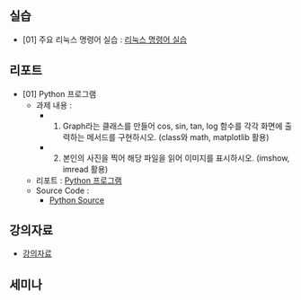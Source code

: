 ## 실습
- [01] 주요 리눅스 명령어 실습 : [리눅스 명령어 실습](https://github.com/dmlim-cb/industrial-AI-master/blob/master/projects/%EC%A7%80%EB%8A%A5%EB%A1%9C%EB%B4%87-%EC%8B%A4%EC%A0%9C/%EC%8B%A4%EC%8A%B5/(%EC%9E%84%EB%8F%99%EB%AF%BC)%20%EC%A3%BC%EC%9A%94%EB%A6%AC%EB%88%85%EC%8A%A4%EB%AA%85%EB%A0%B9%EC%96%B4%EC%8B%A4%EC%8A%B5.hwp)

## 리포트
- [01] Python 프로그램
  - 과제 내용 : 
    - 1. Graph라는 클래스를 만들어 cos, sin, tan, log 함수를 각각 화면에 출력하는 메서드를 구현하시오. (class와 math, matplotlib 활용)
    - 2. 본인의 사진을 찍어 해당 파일을 읽어 이미지를 표시하시오. (imshow, imread 활용)
  - 리포트 : [Python 프로그램](https://github.com/dmlim-cb/industrial-AI-master/tree/master/projects/%EC%A7%80%EB%8A%A5%EB%A1%9C%EB%B4%87-%EC%8B%A4%EC%A0%9C/%EB%A6%AC%ED%8F%AC%ED%8A%B8/Python%20Program)
  - Source Code : 
    - [Python Source](https://github.com/dmlim-cb/industrial-AI-master/blob/master/programming/Python/pycode.py) 

## 강의자료
- [강의자료](https://github.com/dmlim-cb/industrial-AI-master/tree/master/projects/%EC%A7%80%EB%8A%A5%EB%A1%9C%EB%B4%87-%EC%8B%A4%EC%A0%9C/%EA%B0%95%EC%9D%98%EC%9E%90%EB%A3%8C)

## 세미나


